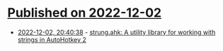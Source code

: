 # [Published on 2022-12-02](index.md)

* [2022-12-02, 20:40:38](https://lobste.rs/s/o4mtrs/strung_ahk_utility_library_for_working) - [strung.ahk: A utility library for working with strings in AutoHotkey 2](https://github.com/joshuacc/strung.ahk)
